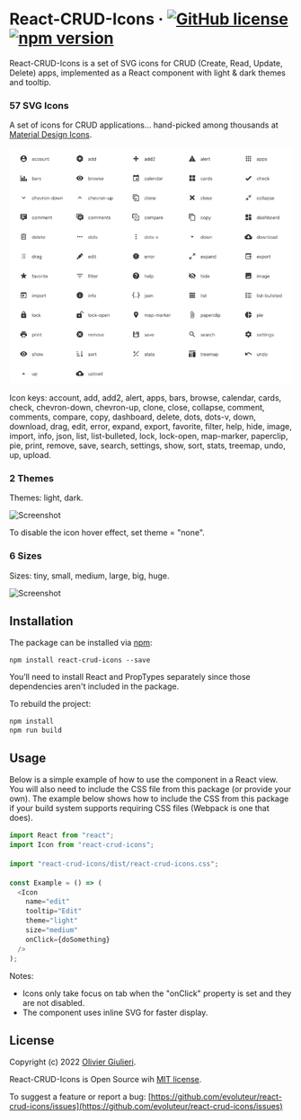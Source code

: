 # React-CRUD-Icons &middot; [![GitHub license](https://img.shields.io/github/license/evoluteur/react-crud-icons)](https://github.com/evoluteur/react-crud-icons/blob/master/LICENSE) [![npm version](https://img.shields.io/npm/v/react-crud-icons)](https://www.npmjs.com/package/react-crud-icons)

React-CRUD-Icons is a set of SVG icons for CRUD (Create, Read, Update, Delete) apps, implemented as a React component with light & dark themes and tooltip.

### 57 SVG Icons

A set of icons for CRUD applications... hand-picked among thousands at [Material Design Icons](https://materialdesignicons.com/).

![Screenshot](screenshots/react-crud-icons.gif)

Icon keys: account, add, add2, alert, apps, bars, browse, calendar, cards, check, chevron-down, chevron-up, clone, close, collapse, comment, comments, compare, copy, dashboard, delete, dots, dots-v, down, download, drag, edit, error, expand, export, favorite, filter, help, hide, image, import, info, json, list, list-bulleted, lock, lock-open, map-marker, paperclip, pie, print, remove, save, search, settings, show, sort, stats, treemap, undo, up, upload.

<a name="themes"></a>

### 2 Themes

Themes: light, dark.

![Screenshot](screenshots/hover.gif)

To disable the icon hover effect, set theme = "none".

### 6 Sizes

Sizes: tiny, small, medium, large, big, huge.

![Screenshot](screenshots/sizes.gif)

## Installation

The package can be installed via [npm](https://www.npmjs.com/package/react-crud-icons):

```
npm install react-crud-icons --save
```

You’ll need to install React and PropTypes separately since those dependencies aren't included in the package.

To rebuild the project:

```
npm install
npm run build
```

## Usage

Below is a simple example of how to use the component in a React view. You will also need to include the CSS file from this package (or provide your own). The example below shows how to include the CSS from this package if your build system supports requiring CSS files (Webpack is one that does).

```js
import React from "react";
import Icon from "react-crud-icons";

import "react-crud-icons/dist/react-crud-icons.css";

const Example = () => (
  <Icon
    name="edit"
    tooltip="Edit"
    theme="light"
    size="medium"
    onClick={doSomething}
  />
); 
```

Notes:

- Icons only take focus on tab when the "onClick" property is set and they are not disabled.
- The component uses inline SVG for faster display.

## License

Copyright (c) 2022 [Olivier Giulieri](https://evoluteur.github.io/).

React-CRUD-Icons is Open Source wih [MIT license](http://github.com/evoluteur/react-crud-icons/blob/master/LICENSE).

To suggest a feature or report a bug: [https://github.com/evoluteur/react-crud-icons/issues](https://github.com/evoluteur/react-crud-icons/issues)
